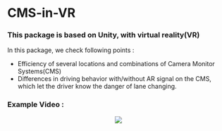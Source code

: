 # CMS-in-VR

### This package is based on Unity, with virtual reality(VR) <br/>

In this package, we check following points :<br/>
* Efficiency of several locations and combinations of Camera Monitor Systems(CMS) <br/>
* Differences in driving behavior with/without AR signal on the CMS, which let the driver know the danger of lane changing. <br/>
### Example Video : <br/>

<p align="center">
<img src="https://github.com/ChanChans0905/CMS-in-VR/assets/108471565/bac90b14-846a-4387-a088-0c7c4e0403e2">
  </p>
